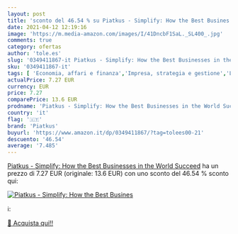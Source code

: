 ```yaml
---
layout: post
title: 'sconto del 46.54 % su Piatkus - Simplify: How the Best Busines  '
date: 2021-04-12 12:19:16
image: 'https://m.media-amazon.com/images/I/41DncbF1SaL._SL400_.jpg'
comments: true
category: ofertas
author: 'tole.es'
slug: '0349411867-it Piatkus - Simplify: How the Best Businesses in the World...'
sku: '0349411867-it'
tags: [ 'Economia, affari e finanza','Impresa, strategia e gestione','Libri','piatkus', ]
actualPrice: 7.27 EUR
currency: EUR
price: 7.27
comparePrice: 13.6 EUR
prodname: 'Piatkus - Simplify: How the Best Businesses in the World Succeed'
country: 'it'
flag: '🇮🇹'
brand: 'Piatkus'
buyurl: 'https://www.amazon.it/dp/0349411867/?tag=tolees00-21'
descuento: '46.54'
average: '7.485'
---
```


[Piatkus - Simplify: How the Best Businesses in the World Succeed](https://www.amazon.it/dp/0349411867/?tag=tolees00-21) ha un prezzo di 7.27 EUR (originale: 13.6 EUR) con uno sconto del 46.54 % sconto qui:

[![Piatkus - Simplify: How the Best Busines](https://m.media-amazon.com/images/I/41DncbF1SaL._SL400_.jpg)](https://www.amazon.it/dp/0349411867/?tag=tolees00-21)

ℹ️:


[🛒 Acquista qui!!](https://www.amazon.it/dp/0349411867/?tag=tolees00-21)
